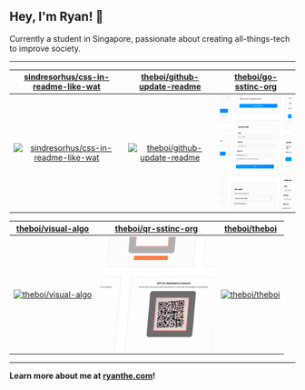 ## Hey, I'm Ryan! 👋

Currently a student in Singapore, passionate about creating all-things-tech to improve society.

---

| [sindresorhus/css-in-readme-like-wat](https://github.com/sindresorhus/css-in-readme-like-wat) | [theboi/github-update-readme](https://github.com/theboi/github-update-readme) | [theboi/go-sstinc-org](https://github.com/theboi/go-sstinc-org) |
| :-: | :-: | :-: |
| <a href="https://github.com/sindresorhus/css-in-readme-like-wat"><img src="https://github.com/theboi/theboi/raw/master/DISPLAY.jpg" alt="sindresorhus/css-in-readme-like-wat" title="sindresorhus/css-in-readme-like-wat" width="200" height="200"></a> | <a href="https://github.com/theboi/github-update-readme"><img src="https://github.com/theboi/github-update-readme/raw/master/DISPLAY.jpg" alt="theboi/github-update-readme" title="theboi/github-update-readme" width="200" height="200"></a> | <a href="https://github.com/theboi/go-sstinc-org"><img src="https://github.com/theboi/go-sstinc-org/raw/master/DISPLAY.jpg" alt="theboi/go-sstinc-org" title="theboi/go-sstinc-org" width="200" height="200"></a> |

| [theboi/visual-algo](https://github.com/theboi/visual-algo) | [theboi/qr-sstinc-org](https://github.com/theboi/qr-sstinc-org) | [theboi/theboi](https://github.com/theboi/theboi) |
| :-: | :-: | :-: |
| <a href="https://github.com/theboi/visual-algo"><img src="https://github.com/theboi/theboi/raw/master/DISPLAY.jpg" alt="theboi/visual-algo" title="theboi/visual-algo" width="200" height="200"></a> | <a href="https://github.com/theboi/qr-sstinc-org"><img src="https://github.com/theboi/qr-sstinc-org/raw/master/DISPLAY.jpg" alt="theboi/qr-sstinc-org" title="theboi/qr-sstinc-org" width="200" height="200"></a> | <a href="https://github.com/theboi/theboi"><img src="https://github.com/theboi/theboi/raw/master/DISPLAY.jpg" alt="theboi/theboi" title="theboi/theboi" width="200" height="200"></a> |



---

**Learn more about me at [ryanthe.com](https://www.ryanthe.com)!**